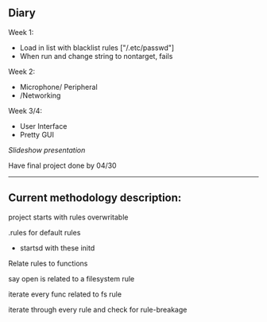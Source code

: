 ## Diary

Week 1:
- Load in list with blacklist rules ["/.etc/passwd"]
- When run and change string to nontarget, fails


Week 2:
- Microphone/ Peripheral
- /Networking
	

Week 3/4:
- User Interface
- Pretty GUI
	
*Slideshow presentation*
	
Have final project done by 04/30

---

## Current methodology description:
project starts with rules
overwritable

.rules for default rules
- startsd with these initd

Relate rules to functions

say open is related to a filesystem rule

iterate every func related to fs rule

iterate through every rule and check for rule-breakage

